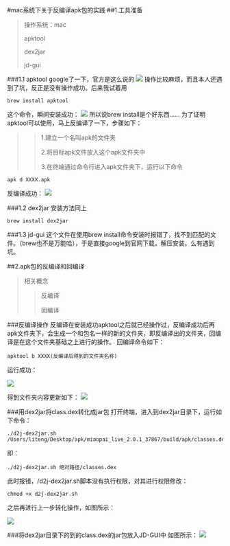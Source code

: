 
#mac系统下关于反编译apk包的实践
##1.工具准备
>操作系统：mac
>
>apktool
>
>dex2jar
>
>jd-gui
>

###1.1 apktool
google了一下，官方是这么说的
![](http://7xrgej.com1.z0.glb.clouddn.com/apk%E5%8F%8D%E7%BC%96%E8%AF%914FC03375-C19F-468F-8AA8-C3388793E47F.jpg)
操作比较麻烦，而且本人还遇到了坑，反正是没有操作成功。后来我试着用 

    brew install apktool
这个命令，瞬间安装成功：
![](http://7xrgej.com1.z0.glb.clouddn.com/apk%E5%8F%8D%E7%BC%96%E8%AF%9101BA71F6-EAA8-491D-AAF2-E49DFB94B3FA.jpg)
所以说brew install是个好东西……
    为了证明apktool可以使用，马上反编译了一下，步骤如下：
>>1.建立一个名叫apk的文件夹
>>
>>2.将目标apk文件放入这个apk文件夹中
>>
>>3.在终端通过命令行进入apk文件夹下，运行以下命令
>>
    

    apk d XXXX.apk
反编译成功： 
![](http://7xrgej.com1.z0.glb.clouddn.com/apk%E5%8F%8D%E7%BC%96%E8%AF%917D2F3B82-8B9D-4BAB-90FE-858C706870D9.jpg)

###1.2 dex2jar
安装方法同上
    
    brew install dex2jar
    
###1.3 jd-gui
这个文件在使用brew install命令安装时报错了，找不到匹配的文件。（brew也不是万能哈），于是直接google到官网下载，解压安装。么有遇到坑。

##2.apk包的反编译和回编译
>相关概念
>
>>反编译
>>
>>回编译
>>

###反编译操作
反编译在安装成功apktool之后就已经操作过，反编译成功后再apk文件夹下，会生成一个和包名一样的新的文件夹，即反编译出的文件夹，回编译是在这个文件夹基础之上进行的操作。
回编译命令如下：

    apktool b XXXX(反编译后得到的文件夹名称)
运行成功：

![](http://7xrgej.com1.z0.glb.clouddn.com/apk%E5%8F%8D%E7%BC%96%E8%AF%91EBC8918B-DB7D-4E60-B5A2-292037A214B1.jpg)

得到文件夹内容更新如下：
![](http://7xrgej.com1.z0.glb.clouddn.com/apk%E5%8F%8D%E7%BC%96%E8%AF%914B812E8C-A29C-4C08-B6F2-3FC174C4D8BB.jpg)

###用dex2jar将class.dex转化成jar包
打开终端，进入到dex2jar目录下，运行如下命令：

    ./d2j-dex2jar.sh /Users/liteng/Desktop/apk/miaopai_live_2.0.1_37867/build/apk/classes.dex
即：
  
    ./d2j-dex2jar.sh 绝对路径/classes.dex
    
此时报错，/d2j-dex2jar.sh脚本没有执行权限，对其进行权限修改：
 
    chmod +x d2j-dex2jar.sh
    
之后再进行上一步转化操作，如图所示：

![](http://7xrgej.com1.z0.glb.clouddn.com/apk%E5%8F%8D%E7%BC%96%E8%AF%9102536134-70BE-45D5-8AB4-62369D275774.jpg)

###将dex2jar目录下的到的class.dex的jar包放入JD-GUI中
如图所示：
![](http://7xrgej.com1.z0.glb.clouddn.com/apk%E5%8F%8D%E7%BC%96%E8%AF%91680AA6A4-0C4C-4134-B006-6F0D375C8DFC.jpg)
